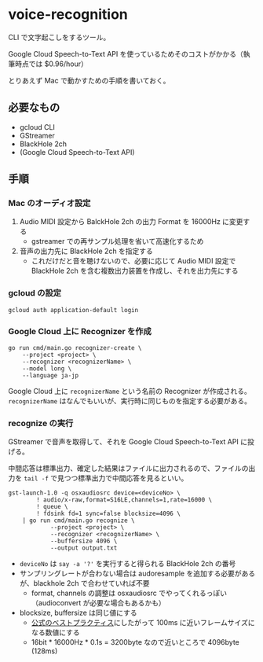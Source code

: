 # voice-recognition

CLI で文字起こしをするツール。

Google Cloud Speech-to-Text API を使っているためそのコストがかかる（執筆時点では $0.96/hour）

とりあえず Mac で動かすための手順を書いておく。

## 必要なもの

- gcloud CLI
- GStreamer
- BlackHole 2ch
- (Google Cloud Speech-to-Text API)

## 手順

### Mac のオーディオ設定

1. Audio MIDI 設定から BalckHole 2ch の出力 Format を 16000Hz に変更する
    - gstreamer での再サンプル処理を省いて高速化するため
2. 音声の出力先に BlackHole 2ch を指定する
    - これだけだと音を聴けないので、必要に応じて Audio MIDI 設定で BlackHole 2ch を含む複数出力装置を作成し、それを出力先にする

### gcloud の設定

```shell
gcloud auth application-default login
```

### Google Cloud 上に Recognizer を作成

```shell
go run cmd/main.go recognizer-create \
	--project <project> \
	--recognizer <recognizerName> \
	--model long \
	--language ja-jp
```

Google Cloud 上に `recognizerName` という名前の Recognizer が作成される。 `recognizerName` はなんでもいいが、実行時に同じものを指定する必要がある。


### recognize の実行

GStreamer で音声を取得して、それを Google Cloud Speech-to-Text API に投げる。

中間応答は標準出力、確定した結果はファイルに出力されるので、ファイルの出力を `tail -f` で見つつ標準出力で中間応答を見るといい。

```shell
gst-launch-1.0 -q osxaudiosrc device=<deviceNo> \
		! audio/x-raw,format=S16LE,channels=1,rate=16000 \
		! queue \
		! fdsink fd=1 sync=false blocksize=4096 \
	| go run cmd/main.go recognize \
   			--project <project> \
			--recognizer <recognizerName> \
			--buffersize 4096 \
			--output output.txt
```

- `deviceNo` は `say -a '?'` を実行すると得られる BlackHole 2ch の番号
- サンプリングレートが合わない場合は audoresample を追加する必要があるが、blackhole 2ch で合わせていれば不要
    - format, channels の調整は osxaudiosrc でやってくれるっぽい（audioconvert が必要な場合もあるかも）
- blocksize, buffersize は同じ値にする
    - [公式のベストプラクティス](https://cloud.google.com/speech-to-text/docs/best-practices-provide-speech-data?hl=ja#:~:text=100%20%E3%83%9F%E3%83%AA%E7%A7%92%E3%83%95%E3%83%AC%E3%83%BC%E3%83%A0%E3%82%B5%E3%82%A4%E3%82%BA%E3%82%92%E3%81%8A%E3%81%99%E3%81%99%E3%82%81%E3%81%97%E3%81%BE%E3%81%99%E3%80%82)にしたがって 100ms に近いフレームサイズになる数値にする
    - 16bit * 16000Hz * 0.1s = 3200byte なので近いところで 4096byte (128ms)
